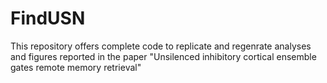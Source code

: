 # FindUSN
This repository offers complete code to replicate and regenrate analyses and figures reported in the paper "Unsilenced inhibitory cortical ensemble gates remote memory retrieval"
